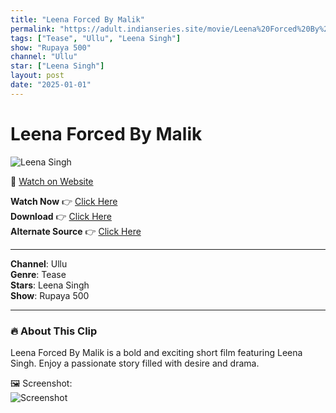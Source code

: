 ```yaml
---
title: "Leena Forced By Malik"
permalink: "https://adult.indianseries.site/movie/Leena%20Forced%20By%20Malik"
tags: ["Tease", "Ullu", "Leena Singh"]
show: "Rupaya 500"
channel: "Ullu"
star: ["Leena Singh"]
layout: post
date: "2025-01-01"
---
```


# Leena Forced By Malik

![Leena Singh](https://shorts.desisins.com/wp-content/uploads/2024/11/Leena-Singh-Forced-Sex-DesiSins.com_.jpg)

🔗 [Watch on Website](https://adult.indianseries.site/movie/Leena%20Forced%20By%20Malik)

**Watch Now** 👉 [Click Here](https://adult.indianseries.site/movie/Leena%20Forced%20By%20Malik)  
**Download** 👉 [Click Here](https://adult.indianseries.site/movie/Leena%20Forced%20By%20Malik)  
**Alternate Source** 👉 [Click Here](https://adult.indianseries.site/movie/Leena%20Forced%20By%20Malik)

---

**Channel**: Ullu  
**Genre**: Tease  
**Stars**: Leena Singh  
**Show**: Rupaya 500

---

### 🔥 About This Clip

Leena Forced By Malik is a bold and exciting short film featuring Leena Singh. Enjoy a passionate story filled with desire and drama.
 
🖼️ Screenshot:  
![Screenshot](https://shorts.desisins.com/wp-content/uploads/2024/11/Leena-Singh-Forced-Sex-DesiSins.com_.jpg)
